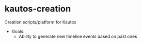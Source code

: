 # kautos-creation
Creation scripts/platform for Kautos




- Goals:
  - Ability to generate new timeline events based on past ones